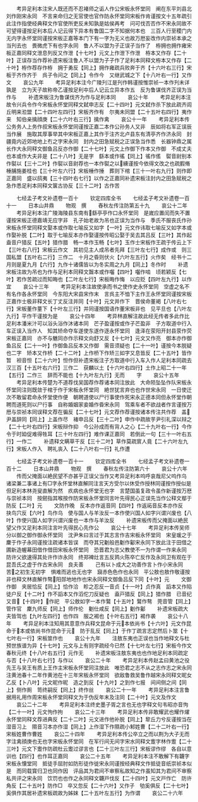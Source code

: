 <!-- { "loadSidebar": true } -->
　　考异足利本注宋人既还而不忍褚师之诟人作公宋板永怀堂同　阐在东平刘县北刘作刚宋永同　不言来命归之无官使也官作防永怀堂同宋板作肯谨按文十五年疏引此注作指使经典释文作官使所吏反未知孰是姑侯再考　问可伐否否作不宋永同故不可望得谨按足利本后人记云得下异本有鲁国二字不知据何本也　三百人行至稷门内无内字永怀堂同谨按宋板正嘉等本门下有一字为无义也故万厯妄改作内崇祯本承之当刋去也　畏微虎下有也字永同　鲁人不以盟为子正误子当作了　栫拥也拥作雍宋板正嘉同释文泄息列反又作泄【十七叶】元文上作泄下作泄　栫本又作存【二十叶】正误存当作荐补遗宋板注鲁人不以盟为子子作了足利本同释文栫本又作存【二十叶】栫作荐存作栫　拥于勇反【同上】拥作雍疏兵败奔于齐【十六叶右三行】宋板于齐作齐于　呉子令问之【同上】令作今　又继武城之下【十八叶右一行】又作文
　　哀公九年
　　考异足利本注今广陵刋江是刋作韩谨按惟崇祯一本作刋未详孰是　立为天子故称帝乙谨按足利夲后人记云立异本作五　反为鲁谋伐齐正误为当作与
　　补遗宋板注为鲁谋伐齐为作与足利本同
　　哀公十年
　　考异足利本注故令兴兵令作今宋板永怀堂同释文弑申志反【二十四叶】元文弑作杀下放此疏齐闾丘明来涖盟【二十四叶左四行】宋板齐作有　尔夷未同盟【二十五叶右四行】夷作来　知伯亲擒顔庚【二十六叶右三行】擒作禽
　　哀公十一年
　　考异足利本传公务务人上务作叔宋板永怀堂同谨按正嘉二本作公孙务人又非　辰如将右军正误辰当作展　施取其厚事举其中宋板正嘉上其作于注齐北卢县东有清亭齐作济永同　封疆竟内近郊地地上冇之字宋永同　封内之田急赋税之正误急当作悉　长器钟鼎之属长作大永同释文御鱼吕反亦作御【二十七叶】元文上作御下作本又作御　不成丈夫也本或作大夫非是【二十八叶】无是字　繇本或作徭【同上】徭作傜　褽音尉别本作褽以【三十二叶】作褽以音尉荐也一本作褽之以纁谨按今依得文改之也疏腵脩棰脯施姜桂也【三十叶左六行】宋板棰作捶　葬则下棺【三十一叶右九行】则作即正嘉同　盛以鸱夷【三十四叶右七行】以作之正嘉同补遗宋板注封内之田急赋税之急作悉足利本同释文箧古协反【三十二叶】古作苦

　　七经孟子考文补遗卷一百十
　　钦定四库全书
　　七经孟子考文补遗卷一百十一
　　日本山井鼎
　　物观　撰
　　舂秋左传注防第五十九
　　哀公十二年
　　考异足利本注广陵海陵县东南有繇亭亭作口永怀堂同　是嵗应置闰而失不置谨按宋板正德嘉靖无应字非　孔子始老故为吊也正误为当作与　季氏不服丧氏作孙宋板永怀堂同释文娶本或作取七喻反又如字【一叶】元文作讳取七喻反又如字本或作娶补脱【二叶】取于七喻反本亦作娶谨按传昭公娶于吴去其吕反【三叶】其作起　盍音户猎反【五叶】猎作腊　畅一本作玉畅【七叶】玉作士宋板作王疏于传云上下【三叶右八行】宋板云作文　其初见主人成吊者先拜【三叶左七行】成作或　则三国私盟【五叶右二行】三作二　十月之昏则伏火【六叶左五行】火作矣　经书十二月则是夏九月【六行】九作十诸儒皆以为冬实周之九月【同上】冬作时
　　补遗宋板注故为吊也为作与足利本同释文齧本或作囓【四叶】囓作啮　顷若颖反【七叶】若作苦疏过而知晦也【二叶左七行】宋板晦作悔　以应贬【四叶左九行】以作宜
　　哀公十三年
　　考异足利本注故使承而书之使作史永怀堂同　空虚之名不有名作各永怀堂同　今东阳大宋县宋作末　言呉主不恤下主作王永怀堂同谨按宋板正嘉作士极非释文长丁丈反注并同【十叶】元文并作下　晋侯命董褐【八叶右七行】宋板董作蕫下【十叶左三行】并同谨按国语作董宋板非也　见平旦也【八叶左九行】平作干谨按为是
　　哀公十四年
　　考异林直解注故此经无传者多此作比　足利本潘米汁可以浴头浴作沐诸本同　芒子盈谨按或作子芒盈非　子方取道中行入车正误入当作人　知其矫命夺车遂使东遂作逐永怀堂同　逢泽在荥阳开封县荥作荧宋板正嘉同　亦不与魋同亦作示释文向舒又反【十七叶】元文又作亮　御本亦作御鱼吕反【二十一叶】作御鱼吕反本又作御　需音须疑也【二十一叶】谨按今本脱疑也二字　矫本又作桥【二十二叶】上作桥下作矫三如字又息皆反【二十五叶】皆作暂　袒音怛【二十六叶】怛作但补遗宋板注子方取道中行入车入作人足利本同疏去汉三百【十五叶右六行】三作二　获麟以土【十六叶右四行】土作上昭二十一年【五行】二作三　辞而不能也【十九叶左九行】无而
　　字
　　哀公十五年
　　考异足利本传楚为不道荐伐吴国荐作荐诸本同注放此　大命陨坠坠作队宋板永怀堂同注则既敛于棺于作于宋板永怀堂同　絶世犹言弃也也作世宋永同　一日使迁次不敢留君命永怀堂使作便　朝聘道使以尸行事使作死宋永正德本同但永怀堂作朝聘而道死则以尸行事　自称婚姻家妾婚作昏宋永同　驾乘车者不欲战者作言谨按万厯与崇祯本同误释文荐在徧反【二十七叶】元文荐作荐谨按诸本传注共作荐　盖尹盖辞同【同上】上盖作尽　褚申吕反【三十二叶】申作中疏故芋尹引礼深以辩之【二十七叶右四行】宋板辩作抑　今公孙成而有背人之心【二十九叶右一行】今作令于时廹促难得牲耳【三十叶左四行】难作课正嘉同　若倒此一句【三十一叶右五行】一作二
　　补遗释文瞒草干反【三十二叶】草作莫疏賔人竟【二十六叶左九行】宋板人作入　聘礼丧入【二十八叶右一行】礼作遭

　　七经孟子考文补遗卷一百十一
　　钦定四库全书
　　七经孟子考文补遗卷一百十二
　　日本山井鼎
　　物观　撰
　　春秋左传注防第六十
　　哀公十六年
　　传而父掩面以絶民望不亦甚乎正误父当作又考异足利本呜呼哀哉尼父呜作乌　诸梁兼二事诸上有□字永怀堂林直解同注言天方受尔以休受作授林同谨按作授似是但足利本林尧叟直解为然　疚病也永怀堂无也字　言楚国虽复政令虽作新谨按万厯与崇祯本同　按劒指其喉按作防宋板永怀堂同言叶先得民心正误先当作公释文鄢于防反【二叶】元
　　文防作晚　反本亦作返音同【四叶】作返祏音反本亦作反　抉鸟穴反【六叶】鸟作乌　使与国人与羊汝反一本作使兴国人如字兴谓兴废也【八叶】作使兴国人如字兴谓兴废也一本作与羊汝反
　　补遗宋板传而父掩面以絶民望父作又足利本同注言叶先得民心先作公
　　哀公十七年
　　考异足利本传吴师分以御之御作御永怀堂同　沈尹朱曰言过于其志言作吉宋板永怀堂同　宋皇瑗之于麇于作子永同谨按注疏诸本皆误　而夺其兄劖般邑劖作酁宋永同下放此注于田借之圃新造幄幕田借作借田宋板永怀堂同　恐晋君为志父教使不一为作谓一作来永同　防许父欲速得其处许作诈永同　终郑裨灶言五反鹑火陈卒亡反作及永同卫有观在于昆吾氏之虚于作古宋永同　良夫善
　　己有以卜成大之功善作言卜作小宋永同　苦之初生无初字　惧难而逃也无也字　竀赤色色作也永同　平公敖也敖作敬谨按非也释文林直解作骜阳郧地地作也宋永同释文御鱼吕反下同【十叶】元
　　文御作御　夹居恰反【同上】恰作洽　畛之忍反一音贞【十一叶】贞作真　謟本又作陷徒户反【十二叶】作不謟本又作滔佗刀反疑也　盍戸猎反【同上】猎作腊　已音纪又音【十四叶】作祀　平公敖如字一本作鷔【十五叶】鷔作骜　莞音管【同上】管作官　麇九师反【同上】师作伦　劖仕咸反【同上】劖作酁
　　补遗宋板疏大夫皆驾也【九叶左四行】也作四　服之裼也【十叶右五行】裼作袭
　　哀公十八年
　　考异足利本注知用其意意作兵释文昆命于元本依尚书【十六叶】元文作昆命于本或依尚书作昆命于元　防于乱反【同上】于作丁疏言志定然后卜筮【十七叶右一行】宋板筮作也
　　哀公十九年
　　注敖东夷也正误也当作地释文与杜预世族谱为异【十七叶】元文与上有则字疏经今已然【十七叶左七行】宋板今作文　春秋元终【十八叶右五行】元作无
　　补遗宋板注敖东夷也也作地足利本同疏定与否【十八叶右七行】与作以
　　哀公二十年
　　考异足利本传赵孟曰黄池之役先王与吴王有质上王作主宋板永怀堂同注放此　唯恐君之志不从之志作志之宋永同注黄池春十二年作黄池在十三年宋板永怀堂同　欲敌鲁救吴鲁作越宋永同释文昵女乙反【卜八叶】元文昵作昵　造之到反【十九叶】之到作七报　间间侧之间【同上】侧作厠　笥终嗣反【同上】终作丝
　　哀公二十一年
　　考异足利本注言鲁据用礼用作周宋板永怀堂同释文为于伪反年末及注同【二十叶】元文及作文
　　哀公二十二年
　　考异足利本注终史墨子胥之言也无也字释文句韦昭亦音怐【二十一叶】元文怐作拘
　　哀公二十三年
　　考异足利本传非敢耀武也耀作燿永怀堂同释文荐进典反【二十二叶】元文进作他补脱【同上】犂丘力兮反谨按当在湿音习上　隰音习本亦作湿【同上】上作湿下作隰疏小邾姓曹【二十二叶右一行】宋板姓曹作曹姓
　　哀公二十四年
　　考异足利本传公卒立之而以荆为大子无而字注禽顔庚也无也字宋板永怀堂同　在军行间无间字宋水同释文躗字林作躗【二十三叶】元文下躗作防疏杜云躗过谬言也【二十三叶左三行】宋板谬作缪　各自以意训也【四行】也作耳正嘉同
　　哀公二十五年
　　考异足利本注不敢解下有韤字宋板永懐堂同　抵徒手屈肘如防形徒作徙宋永同谨按经典释文作抵徒音纸崇祯本似是　而同载寳归卫也同作因　评品其为君间不审察私故知之作虽知其为君间不审察私共评之宋永同　饮罚也也作之永同释文韤戸伐反【二十四叶】元文戸作亡　防许角反【二十五叶】防作□　卒又忽反【二十六叶】又作子　劬奚俱反【二十七叶】奚俱作其居补遗宋板疏故为姊妺【二十五叶左五行】为作谓
　　哀公二十六年
